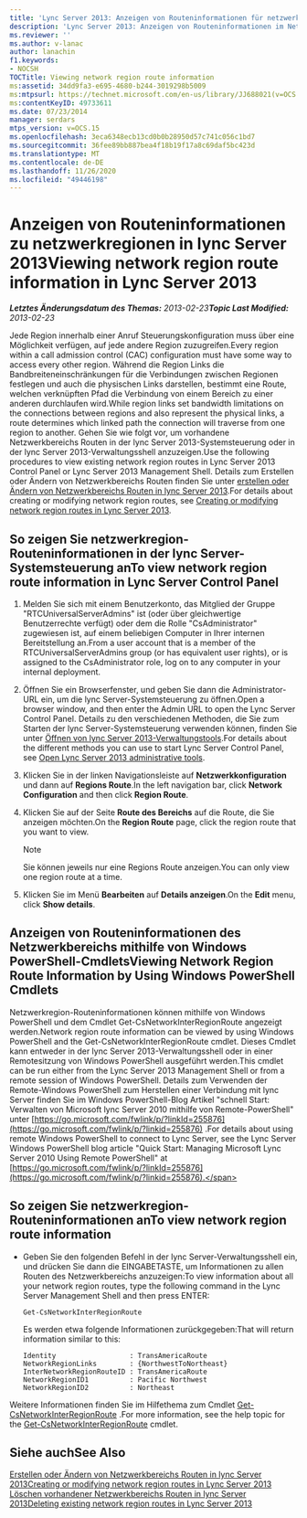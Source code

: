 ```yaml
---
title: 'Lync Server 2013: Anzeigen von Routeninformationen für netzwerkregionen'
description: 'Lync Server 2013: Anzeigen von Routeninformationen im Netzwerkbereich'
ms.reviewer: ''
ms.author: v-lanac
author: lanachin
f1.keywords:
- NOCSH
TOCTitle: Viewing network region route information
ms:assetid: 34dd9fa3-e695-4680-b244-3019298b5009
ms:mtpsurl: https://technet.microsoft.com/en-us/library/JJ688021(v=OCS.15)
ms:contentKeyID: 49733611
ms.date: 07/23/2014
manager: serdars
mtps_version: v=OCS.15
ms.openlocfilehash: 3eca6348ecb13cd0b0b28950d57c741c056c1bd7
ms.sourcegitcommit: 36fee89bb887bea4f18b19f17a8c69daf5bc423d
ms.translationtype: MT
ms.contentlocale: de-DE
ms.lasthandoff: 11/26/2020
ms.locfileid: "49446198"
---
```

# <a name="viewing-network-region-route-information-in-lync-server-2013"></a><span data-ttu-id="64e03-103">Anzeigen von Routeninformationen zu netzwerkregionen in lync Server 2013</span><span class="sxs-lookup"><span data-stu-id="64e03-103">Viewing network region route information in Lync Server 2013</span></span>

<div data-xmlns="http://www.w3.org/1999/xhtml">

<div class="topic" data-xmlns="http://www.w3.org/1999/xhtml" data-msxsl="urn:schemas-microsoft-com:xslt" data-cs="https://msdn.microsoft.com/">

<div data-asp="https://msdn2.microsoft.com/asp">



</div>

<div id="mainSection">

<div id="mainBody"><span data-ttu-id="64e03-104">

<span> </span></span><span class="sxs-lookup"><span data-stu-id="64e03-104">

<span> </span></span></span>

<span data-ttu-id="64e03-105">_**Letztes Änderungsdatum des Themas:** 2013-02-23_</span><span class="sxs-lookup"><span data-stu-id="64e03-105">_**Topic Last Modified:** 2013-02-23_</span></span>

<span data-ttu-id="64e03-106">Jede Region innerhalb einer Anruf Steuerungskonfiguration muss über eine Möglichkeit verfügen, auf jede andere Region zuzugreifen.</span><span class="sxs-lookup"><span data-stu-id="64e03-106">Every region within a call admission control (CAC) configuration must have some way to access every other region.</span></span> <span data-ttu-id="64e03-107">Während die Region Links die Bandbreiteneinschränkungen für die Verbindungen zwischen Regionen festlegen und auch die physischen Links darstellen, bestimmt eine Route, welchen verknüpften Pfad die Verbindung von einem Bereich zu einer anderen durchlaufen wird.</span><span class="sxs-lookup"><span data-stu-id="64e03-107">While region links set bandwidth limitations on the connections between regions and also represent the physical links, a route determines which linked path the connection will traverse from one region to another.</span></span> <span data-ttu-id="64e03-108">Gehen Sie wie folgt vor, um vorhandene Netzwerkbereichs Routen in der lync Server 2013-Systemsteuerung oder in der lync Server 2013-Verwaltungsshell anzuzeigen.</span><span class="sxs-lookup"><span data-stu-id="64e03-108">Use the following procedures to view existing network region routes in Lync Server 2013 Control Panel or Lync Server 2013 Management Shell.</span></span> <span data-ttu-id="64e03-109">Details zum Erstellen oder Ändern von Netzwerkbereichs Routen finden Sie unter [erstellen oder Ändern von Netzwerkbereichs Routen in lync Server 2013](lync-server-2013-creating-or-modifying-network-region-routes.md).</span><span class="sxs-lookup"><span data-stu-id="64e03-109">For details about creating or modifying network region routes, see [Creating or modifying network region routes in Lync Server 2013](lync-server-2013-creating-or-modifying-network-region-routes.md).</span></span>

<div>

## <a name="to-view-network-region-route-information-in-lync-server-control-panel"></a><span data-ttu-id="64e03-110">So zeigen Sie netzwerkregion-Routeninformationen in der lync Server-Systemsteuerung an</span><span class="sxs-lookup"><span data-stu-id="64e03-110">To view network region route information in Lync Server Control Panel</span></span>

1.  <span data-ttu-id="64e03-111">Melden Sie sich mit einem Benutzerkonto, das Mitglied der Gruppe "RTCUniversalServerAdmins" ist (oder über gleichwertige Benutzerrechte verfügt) oder dem die Rolle "CsAdministrator" zugewiesen ist, auf einem beliebigen Computer in Ihrer internen Bereitstellung an.</span><span class="sxs-lookup"><span data-stu-id="64e03-111">From a user account that is a member of the RTCUniversalServerAdmins group (or has equivalent user rights), or is assigned to the CsAdministrator role, log on to any computer in your internal deployment.</span></span>

2.  <span data-ttu-id="64e03-112">Öffnen Sie ein Browserfenster, und geben Sie dann die Administrator-URL ein, um die lync Server-Systemsteuerung zu öffnen.</span><span class="sxs-lookup"><span data-stu-id="64e03-112">Open a browser window, and then enter the Admin URL to open the Lync Server Control Panel.</span></span> <span data-ttu-id="64e03-113">Details zu den verschiedenen Methoden, die Sie zum Starten der lync Server-Systemsteuerung verwenden können, finden Sie unter [Öffnen von lync Server 2013-Verwaltungstools](lync-server-2013-open-lync-server-administrative-tools.md).</span><span class="sxs-lookup"><span data-stu-id="64e03-113">For details about the different methods you can use to start Lync Server Control Panel, see [Open Lync Server 2013 administrative tools](lync-server-2013-open-lync-server-administrative-tools.md).</span></span>

3.  <span data-ttu-id="64e03-114">Klicken Sie in der linken Navigationsleiste auf **Netzwerkkonfiguration** und dann auf **Regions Route**.</span><span class="sxs-lookup"><span data-stu-id="64e03-114">In the left navigation bar, click **Network Configuration** and then click **Region Route**.</span></span>

4.  <span data-ttu-id="64e03-115">Klicken Sie auf der Seite **Route des Bereichs** auf die Route, die Sie anzeigen möchten.</span><span class="sxs-lookup"><span data-stu-id="64e03-115">On the **Region Route** page, click the region route that you want to view.</span></span>
    
    <div>
    

    > [!NOTE]  
    > <span data-ttu-id="64e03-116">Sie können jeweils nur eine Regions Route anzeigen.</span><span class="sxs-lookup"><span data-stu-id="64e03-116">You can only view one region route at a time.</span></span>

    
    </div>

5.  <span data-ttu-id="64e03-117">Klicken Sie im Menü **Bearbeiten** auf **Details anzeigen**.</span><span class="sxs-lookup"><span data-stu-id="64e03-117">On the **Edit** menu, click **Show details**.</span></span>

</div>

<div>

## <a name="viewing-network-region-route-information-by-using-windows-powershell-cmdlets"></a><span data-ttu-id="64e03-118">Anzeigen von Routeninformationen des Netzwerkbereichs mithilfe von Windows PowerShell-Cmdlets</span><span class="sxs-lookup"><span data-stu-id="64e03-118">Viewing Network Region Route Information by Using Windows PowerShell Cmdlets</span></span>

<span data-ttu-id="64e03-119">Netzwerkregion-Routeninformationen können mithilfe von Windows PowerShell und dem Cmdlet Get-CsNetworkInterRegionRoute angezeigt werden.</span><span class="sxs-lookup"><span data-stu-id="64e03-119">Network region route information can be viewed by using Windows PowerShell and the Get-CsNetworkInterRegionRoute cmdlet.</span></span> <span data-ttu-id="64e03-120">Dieses Cmdlet kann entweder in der lync Server 2013-Verwaltungsshell oder in einer Remotesitzung von Windows PowerShell ausgeführt werden.</span><span class="sxs-lookup"><span data-stu-id="64e03-120">This cmdlet can be run either from the Lync Server 2013 Management Shell or from a remote session of Windows PowerShell.</span></span> <span data-ttu-id="64e03-121">Details zum Verwenden der Remote-Windows PowerShell zum Herstellen einer Verbindung mit lync Server finden Sie im Windows PowerShell-Blog Artikel "schnell Start: Verwalten von Microsoft lync Server 2010 mithilfe von Remote-PowerShell" unter [https://go.microsoft.com/fwlink/p/?linkId=255876](https://go.microsoft.com/fwlink/p/?linkid=255876) .</span><span class="sxs-lookup"><span data-stu-id="64e03-121">For details about using remote Windows PowerShell to connect to Lync Server, see the Lync Server Windows PowerShell blog article "Quick Start: Managing Microsoft Lync Server 2010 Using Remote PowerShell" at [https://go.microsoft.com/fwlink/p/?linkId=255876](https://go.microsoft.com/fwlink/p/?linkid=255876).</span></span>

<div>

## <a name="to-view-network-region-route-information"></a><span data-ttu-id="64e03-122">So zeigen Sie netzwerkregion-Routeninformationen an</span><span class="sxs-lookup"><span data-stu-id="64e03-122">To view network region route information</span></span>

  - <span data-ttu-id="64e03-123">Geben Sie den folgenden Befehl in der lync Server-Verwaltungsshell ein, und drücken Sie dann die EINGABETASTE, um Informationen zu allen Routen des Netzwerkbereichs anzuzeigen:</span><span class="sxs-lookup"><span data-stu-id="64e03-123">To view information about all your network region routes, type the following command in the Lync Server Management Shell and then press ENTER:</span></span>
    
        Get-CsNetworkInterRegionRoute
    
    <span data-ttu-id="64e03-124">Es werden etwa folgende Informationen zurückgegeben:</span><span class="sxs-lookup"><span data-stu-id="64e03-124">That will return information similar to this:</span></span>
    
        Identity                  : TransAmericaRoute
        NetworkRegionLinks        : {NorthwestToNortheast}
        InterNetworkRegionRouteID : TransAmericaRoute
        NetworkRegionID1          : Pacific Northwest
        NetworkRegionID2          : Northeast

</div>

<span data-ttu-id="64e03-125">Weitere Informationen finden Sie im Hilfethema zum Cmdlet [Get-CsNetworkInterRegionRoute](https://docs.microsoft.com/powershell/module/skype/Get-CsNetworkInterRegionRoute) .</span><span class="sxs-lookup"><span data-stu-id="64e03-125">For more information, see the help topic for the [Get-CsNetworkInterRegionRoute](https://docs.microsoft.com/powershell/module/skype/Get-CsNetworkInterRegionRoute) cmdlet.</span></span>

</div>

<div>

## <a name="see-also"></a><span data-ttu-id="64e03-126">Siehe auch</span><span class="sxs-lookup"><span data-stu-id="64e03-126">See Also</span></span>


[<span data-ttu-id="64e03-127">Erstellen oder Ändern von Netzwerkbereichs Routen in lync Server 2013</span><span class="sxs-lookup"><span data-stu-id="64e03-127">Creating or modifying network region routes in Lync Server 2013</span></span>](lync-server-2013-creating-or-modifying-network-region-routes.md)  
[<span data-ttu-id="64e03-128">Löschen vorhandener Netzwerkbereichs Routen in lync Server 2013</span><span class="sxs-lookup"><span data-stu-id="64e03-128">Deleting existing network region routes in Lync Server 2013</span></span>](lync-server-2013-deleting-existing-network-region-routes.md)  
  

<span data-ttu-id="64e03-129"></div>

</div>

<span> </span>

</div>

</div>

</span><span class="sxs-lookup"><span data-stu-id="64e03-129"></div>

</div>

<span> </span>

</div>

</div>

</span></span></div>


